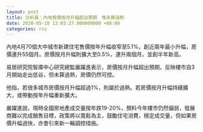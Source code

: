 ```yaml
---
layout: post
title: 分析員：內地房價按月升幅超出預期　惟未算過熱
date: 2020-05-18 12:03:27.000000000 +08:00
categories: rss
---
```


內地4月70個大中城市新建住宅售價按年升幅收窄至5.1%，創近兩年最小升幅，房價連升55個月。房價按月升幅則擴大至0.5%，連升兩個月，並創半年新高。

易居研究院智庫中心研究總監嚴躍進表示，房價按月升幅超出預期，反映樓市自3月開始走出低谷，但未算過熱，房價仍然可控。

他指，若很多城市房價按月升幅超過1%，則屬於過熱。若房價按月升幅持續擴大，或帶動按年升幅重新擴大。

嚴躍進說，現時全國房地產成交量按年跌19-20%，預料今年樓市仍然偏弱，發展商難以完成銷售目標，政策將以寬鬆為主，鼓勵住宅消費，穩定成交量，但如果房價升幅過快，亦會引來新一輪調控措施。
